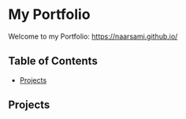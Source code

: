 # My Portfolio

Welcome to my Portfolio: https://naarsami.github.io/

## Table of Contents

- [Projects](#projects)

## Projects
